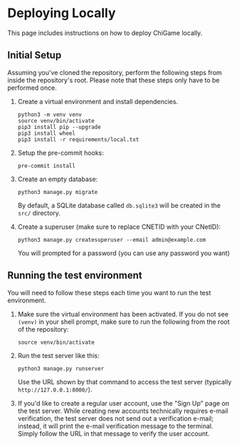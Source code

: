 # Deploying Locally

This page includes instructions on how to deploy ChiGame locally.

## Initial Setup

Assuming you've cloned the repository, perform the following steps from inside
the repository's root. Please note that these steps only have to be performed
once.

1. Create a virtual environment and install dependencies.
   
       python3 -m venv venv
       source venv/bin/activate
       pip3 install pip --upgrade
       pip3 install wheel
       pip3 install -r requirements/local.txt

2. Setup the pre-commit hooks:

       pre-commit install

3. Create an empty database:

       python3 manage.py migrate

   By default, a SQLite database called `db.sqlite3` will be created in the `src/` directory.

4. Create a superuser (make sure to replace CNETID with your CNetID):

       python3 manage.py createsuperuser --email admin@example.com

   You will prompted for a password (you can use any password you want)


## Running the test environment

You will need to follow these steps each time you want to run
the test environment.

1. Make sure the virtual environment has been activated. If you
   do not see `(venv)` in your shell prompt, make sure to run
   the following from the root of the repository:

       source venv/bin/activate

2. Run the test server like this:

       python3 manage.py runserver

   Use the URL shown by that command to access the test server
   (typically `http://127.0.0.1:8000/`). 

3. If you'd like to create a regular user account, use the "Sign Up"
   page on the test server. While creating new accounts technically
   requires e-mail verification, the test server does not send out
   a verification e-mail; instead, it will print the e-mail 
   verification message to the terminal. Simply follow the URL in
   that message to verify the user account.

